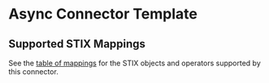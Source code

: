 # Async Connector Template

## Supported STIX Mappings

See the [table of mappings]() for the STIX objects and operators supported by this connector.